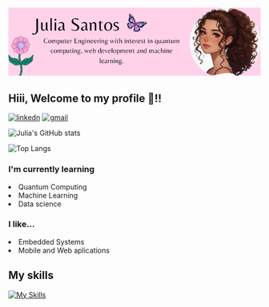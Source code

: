 
![About me: Computer Engineering with interest in quantum computing, web development and machine learning.](me.png)
## Hiii, Welcome to my profile 👋!!
[![linkedn](https://img.shields.io/badge/LinkedIn-0077B5?style=for-the-badge&logo=linkedin&logoColor=white)](https://www.linkedin.com/in/julia-santos-511900256/)
[![gmail](https://img.shields.io/badge/Gmail-D14836?style=for-the-badge&logo=gmail&logoColor=white)](mailto:juliasantos7652@gmail.com)


![Julia's GitHub stats](https://github-readme-stats.vercel.app/api?username=jsvictorias&show_icons=true&theme=dracula)

![Top Langs](https://github-readme-stats.vercel.app/api/top-langs/?username=jsvictorias&hide_progress=true)

### I'm currently learning 
<li> Quantum Computing
<li> Machine Learning
<li> Data science

### I like...
<li> Embedded Systems
<li> Mobile and Web aplications

## My skills
[![My Skills](https://skillicons.dev/icons?i=js,html,css,arduino,cpp,java,nodejs,react,git,firebase,python,figma,&theme=light)](https://skillicons.dev)





